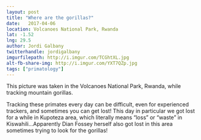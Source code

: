 ```yaml
---
layout: post
title: "Where are the gorillas?"
date:   2017-04-06
location: Volcanoes National Park, Rwanda
lat: -1.52
lng: 29.5
author: Jordi Galbany
twitterhandle: jordigalbany
imgurfilepath: http://i.imgur.com/TCGhtXL.jpg
alt-fb-share-img: http://i.imgur.com/YXT7QZp.jpg
tags: ["primatology"]
---
```

	
	
This picture was taken in the Volcanoes National Park, Rwanda, while tracking mountain gorillas.

Tracking these primates every day can be difficult, even for experienced trackers, and sometimes you can get lost! This day in particular we got lost for a while in Kupoteza area, which literally means “loss” or “waste” in Kiswahili...Apparently Dian Fossey herself also got lost in this area sometimes trying to look for the gorillas!